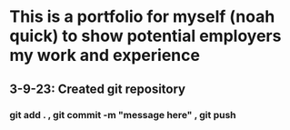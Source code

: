 # This is a portfolio for myself (noah quick) to show potential employers my work and experience
## 3-9-23: Created git repository
### git add . , git commit -m "message here" , git push